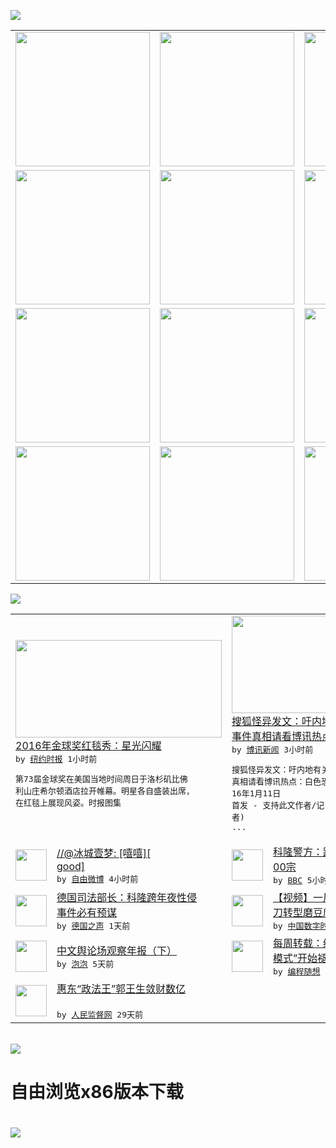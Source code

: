 

<a href="https://github.com/greatfire/z/raw/master/FreeBrowser.apk"><img src="https://raw.githubusercontent.com/greatfire/wiki/master/x/header.png" /></a><table><tr><td width="262" align="center" valign="center"><a href="https://github.com/greatfire/wiki/wiki/nyt" title="纽约时报中文网 国际纵览"><img src="https://raw.githubusercontent.com/greatfire/wiki/master/x/nyt_flag.png" width="215"/></a></td><td width="262" align="center" valign="center"><a href="https://github.com/greatfire/wiki/wiki/dw" title=""><img src="https://raw.githubusercontent.com/greatfire/wiki/master/x/dw_flag.png" width="215"/></a></td><td width="262" align="center" valign="center"><a href="https://github.com/greatfire/wiki/wiki/rmjd" title=""><img src="https://raw.githubusercontent.com/greatfire/wiki/master/x/rmjd_flag.png" width="215"/></a></td></tr><tr><td width="262" align="center" valign="center"><a href="https://github.com/paopaonetizen/website" title="泡泡 - 未经审查的互联网信息"><img src="https://raw.githubusercontent.com/greatfire/wiki/master/x/pp_flag.png" width="215"/></a></td><td width="262" align="center" valign="center"><a href="https://github.com/getlantern/mirror" title="以及自由微博和GreatFire.org官方中文论坛"><img src="https://raw.githubusercontent.com/greatfire/wiki/master/x/lantern_flag.png" width="215"/></a></td><td width="262" align="center" valign="center"><a href="https://github.com/cdtmirrors/m/" title=""><img src="https://raw.githubusercontent.com/greatfire/wiki/master/x/cdt_flag.png" width="215"/></a></td></tr><tr><td width="262" align="center" valign="center"><a href="https://github.com/program-think/blog" title="编程随想的博客"><img src="https://raw.githubusercontent.com/greatfire/wiki/master/x/pt_flag.png" width="215"/></a></td><td width="262" align="center" valign="center"><a href="https://github.com/greatfire/wiki/wiki/bbc" title=""><img src="https://raw.githubusercontent.com/greatfire/wiki/master/x/bbc_flag.png" width="215"/></a></td><td width="262" align="center" valign="center"><a href="https://github.com/freeweibo/s" title="自由微博 - 匿名和不受屏蔽的新浪微博搜索"><img src="https://raw.githubusercontent.com/greatfire/wiki/master/x/fw_flag.png" width="215"/></a></td></tr><tr><td width="262" align="center" valign="center"><a href="https://github.com/greatfire/wiki/wiki/google" title=""><img src="https://raw.githubusercontent.com/greatfire/wiki/master/x/google_flag.png" width="215"/></a></td><td width="262" align="center" valign="center"><a href="https://github.com/bxnews/boxun" title=""><img src="https://raw.githubusercontent.com/greatfire/wiki/master/x/bx_flag.png" width="215"/></a></td><td width="262" align="center" valign="center"><a href="https://github.com/greatfire/wiki/wiki/open-source" title="欢迎访问GreatFire.org开发者项目网站"><img src="https://raw.githubusercontent.com/greatfire/wiki/master/x/open-source_flag.png" width="215"/></a></td></tr></table><img src="https://raw.githubusercontent.com/greatfire/wiki/master/x/newsfeed text.png" /><table cols="4"><tr><td colspan="2" width="380"><a href="https://d3qlz4p8smvoli.cloudfront.net/fashion/20160111/t11golden-globes-red-carpet/"><img src="http://static01.nyt.com/images/2016/01/10/fashion/10REDCARPETGLOBE-TRIPTYCH6/-10REDCARPETGLOBE-TRIPTYCH6-articleLarge.jpg" width="330" height="156"/></a></br><a href="https://d3qlz4p8smvoli.cloudfront.net/fashion/20160111/t11golden-globes-red-carpet/">2016年金球奖红毯秀：星光闪耀</a></br><kbd> by <a href="http://m.cn.nytimes.com/">纽约时报</a> 1小时前 </kbd></br><pre>第73届金球奖在美国当地时间周日于洛杉矶比佛<br/>利山庄希尔顿酒店拉开帷幕。明星各自盛装出席，<br/>在红毯上展现风姿。时报图集</pre></td><td colspan="2" width="380"><a href="http://www.boxun.com/news/gb/china/2016/01/201601110516.shtml"><img src="http://www.boxun.com/news/images/2016/01/201601110516china1.jpg" width="330" height="156"/></a></br><a href="http://www.boxun.com/news/gb/china/2016/01/201601110516.shtml">搜狐怪异发文：吁内地有关部门尽快披露李波<br/>事件真相请看博讯热点：白色恐怖</a></br><kbd> by <a href="http://www.boxun.com">博讯新闻</a> 3小时前 </kbd></br><pre>搜狐怪异发文：吁内地有关部门尽快披露李波事件<br/>真相请看博讯热点：白色恐怖(博讯北京时间20<br/>16年1月11日 首发 - 支持此文作者/记<br/>者)            ...</pre></td></tr><tr><td><img src="http://ww4.sinaimg.cn/large/005Jtd1Ajw1ezv3gimi0wj30mn0gw423.jpg" width="50" height="50"/></td><td width="280"><a href="https://freeweibo.com/weibo/3929998089685843">//@冰城壹梦: [嘻嘻][<br/>good]</a></br><kbd> by <a href="https://freeweibo.com/">自由微博</a> 4小时前 </kbd></td><td><img src="http://a.files.bbci.co.uk/worldservice/live/assets/images/2016/01/07/160107212159_cologne_144x81_reuters_nocredit.jpg" width="50" height="50"/></td><td width="280"><a href="http://www.bbc.com/zhongwen/simp/world/2016/01/160110_cologne_attacks">科隆警方：跨年夜罪案数超出5<br/>00宗</a></br><kbd> by <a href="http://www.bbc.co.uk/zhongwen/simp">BBC</a> 5小时前 </kbd></td></tr><tr><td><img src="http://www.dw.com/image/0,,18969609_302,00.jpg" width="50" height="50"/></td><td width="280"><a href="http://dw.com/p/1Hayg?maca=chi-GK-text-greatfire-all-chinese-15625-xml-mrss">德国司法部长：科隆跨年夜性侵<br/>事件必有预谋</a></br><kbd> by <a href="http://dw.de">德国之声</a> 1天前 </kbd></td><td><img src="http://chinadigitaltimes.net/chinese/files/2016/01/%E8%8F%9C%E5%88%80%E7%8E%8B.jpg" width="50" height="50"/></td><td width="280"><a href="http://feedproxy.google.com/~r/chinadigitaltimes/ThSg/~3/x2OytiECo_s/">【视频】一风之音：快播不打菜<br/>刀转型磨豆腐了</a></br><kbd> by <a href="http://chinadigitaltimes.net/chinese/">中国数字时代</a> 1天前 </kbd></td></tr><tr><td><img src="https://pao-pao.net/sites/pao-pao.net/files/styles/adaptive_image/adaptive-image/public/yu_qing_ya_li_biao_.jpeg?itok=frNeuyOd" width="50" height="50"/></td><td width="280"><a href="https://pao-pao.net/article/657">中文舆论场观察年报（下）</a></br><kbd> by <a href="https://pao-pao.net">泡泡</a> 5天前 </kbd></td><td><img src="http://lh3.googleusercontent.com/r_xuJrb8iPwZFae8-OTEluO8z2a-zZT2GhYyBgWde0MXf9o5GITyFeaOu9e60QpX5iq7prnKxF_4N2Y3TwWdmy805Tj0xCP2V_AlOZtNqKrtgzbmsYCDNZspiB80tI_5P83EfmKMAw" width="50" height="50"/></td><td width="280"><a href="http://feedproxy.google.com/~r/programthink/~3/eHGL2rsF1qc/weekly-share-96.html">每周转载：经济新常态，“中国<br/>模式”开始褪色——汇总...</a></br><kbd> by <a href="http://program-think.blogspot.com">编程随想</a> 6天前 </kbd></td></tr><tr><td><img src="http://www.rmjdw.com/uploads/151213/3-151213135J1423.jpg" width="50" height="50"/></td><td width="280"><a href="http://www.rmjdw.com//tebiebaodao/20151213/15247.html">惠东“政法王”郭王生敛财数亿<br/> </a></br><kbd> by <a href="http://www.rmjdw.com/">人民监督网</a> 29天前 </kbd></td></table></br><a href="https://github.com/greatfire/z/raw/master/FreeBrowser.apk"><img src="https://raw.githubusercontent.com/greatfire/wiki/master/x/download app.png" /></a><h1>自由浏览x86版本下载<h1><a href="https://github.com/greatfire/z/raw/master/FreeBrowser-x86.apk"><img src="https://raw.githubusercontent.com/greatfire/images/master/fb86.qr.png" /></a>